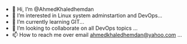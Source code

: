 - 👋 Hi, I’m @AhmedKhaledhemdan
- 👀 I’m interested in Linux system adminstartion and DevOps...
- 🌱 I’m currently learning GIT...
- 💞️ I’m looking to collaborate on all DevOps topics ...
- 📫 How to reach me over email ahmedkhaledhemdan@yahoo.com ...

<!---
AhmedKhaledhemdan/AhmedKhaledhemdan is a ✨ special ✨ repository because its `README.md` (this file) appears on your GitHub profile.
You can click the Preview link to take a look at your changes.
--->
